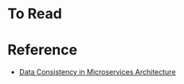 # To Read

# Reference
* [Data Consistency in Microservices Architecture](https://medium.com/garantibbva-teknoloji/data-consistency-in-microservices-architecture-5c67e0f65256)
